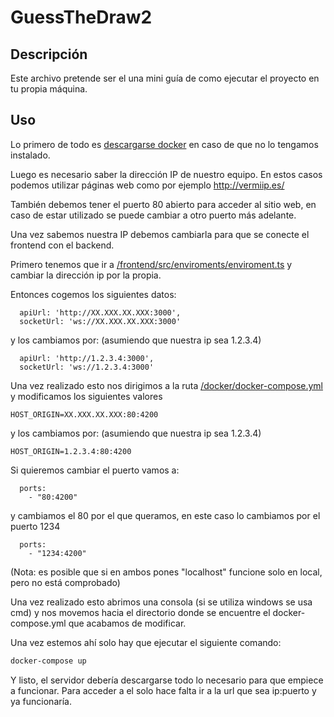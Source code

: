 # GuessTheDraw2

## Descripción

Este archivo pretende ser el una mini guía de como ejecutar el proyecto en tu propia máquina.

## Uso

Lo primero de todo es [descargarse docker](https://www.docker.com/products/docker-desktop) en caso de que no lo tengamos instalado.

Luego es necesario saber la dirección IP de nuestro equipo. En estos casos podemos utilizar páginas web como por ejemplo http://vermiip.es/

También debemos tener el puerto 80 abierto para acceder al sitio web, en caso de estar utilizado se puede cambiar a otro puerto más adelante.

Una vez sabemos nuestra IP debemos cambiarla para que se conecte el frontend con el backend.

Primero tenemos que ir a [/frontend/src/enviroments/enviroment.ts](https://github.com/preytor/GuessTheDraw2/blob/main/frontend/src/environments/environment.ts) y cambiar la dirección ip por la propia.

Entonces cogemos los siguientes datos:
```
  apiUrl: 'http://XX.XXX.XX.XXX:3000',
  socketUrl: 'ws://XX.XXX.XX.XXX:3000'
```
y los cambiamos por: (asumiendo que nuestra ip sea 1.2.3.4)

```
  apiUrl: 'http://1.2.3.4:3000',
  socketUrl: 'ws://1.2.3.4:3000'
```

Una vez realizado esto nos dirigimos a la ruta [/docker/docker-compose.yml](https://github.com/preytor/GuessTheDraw2/blob/main/docker/docker-compose.yml) y modificamos los siguientes valores

```
HOST_ORIGIN=XX.XXX.XX.XXX:80:4200
```

y los cambiamos por: (asumiendo que nuestra ip sea 1.2.3.4)

```
HOST_ORIGIN=1.2.3.4:80:4200
```

Si quieremos cambiar el puerto vamos a:

```
  ports: 
    - "80:4200"
```

y cambiamos el 80 por el que queramos, en este caso lo cambiamos por el puerto 1234

```
  ports: 
    - "1234:4200"
```

(Nota: es posible que si en ambos pones "localhost" funcione solo en local, pero no está comprobado)

Una vez realizado esto abrimos una consola (si se utiliza windows se usa cmd) y nos movemos hacia el directorio donde se encuentre el docker-compose.yml que acabamos de modificar.

Una vez estemos ahí solo hay que ejecutar el siguiente comando:

```bash
docker-compose up
```

Y listo, el servidor debería descargarse todo lo necesario para que empiece a funcionar. Para acceder a el solo hace falta ir a la url que sea ip:puerto y ya funcionaría.
